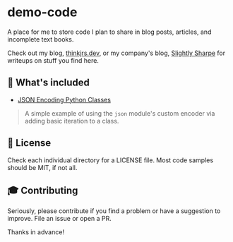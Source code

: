# demo-code
A place for me to store code I plan to share in blog posts, articles, and incomplete text books.

Check out my blog, [thinkjrs.dev](https://thinkjrs.dev), or my company's blog, [Slightly Sharpe](https://slightlysharpe.com) for writeups on stuff you find here.

## 🔋 What's included

- [JSON Encoding Python Classes](https://github.com/thinkjrs/demo-code/tree/main/json-encode-python-classes)
> A simple example of using the `json` module's custom encoder via adding basic iteration to a class.

## 📄 License 

Check each individual directory for a LICENSE file. Most code samples should be MIT, if not all.

## 🎓 Contributing 

Seriously, please contribute if you find a problem or have a suggestion to improve. File an issue or open a PR. 

Thanks in advance!
